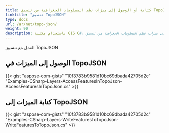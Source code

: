 ```yaml
---
title: كتابة أو الوصول إلى ميزات نظم المعلومات الجغرافية من تنسيق TopoJSON في C#
linktitle: "تنسيق TopoJSON"
type: docs
url: /ar/net/topo-json/
weight: 90
description: باستخدام مكتبة GIS C#، يمكنك قراءة أو الوصول إلى ميزات نظم المعلومات الجغرافية من تنسيق TopoJSON وكتابتها إليه.
---
```


العمل مع تنسيق TopoJSON

## **الوصول إلى الميزات في TopoJSON**
{{< gist "aspose-com-gists" "10f3783b9581d10bc69dbada42705d2c" "Examples-CSharp-Layers-AccessFeaturesInTopoJson-AccessFeaturesInTopoJson.cs" >}}
## **كتابة الميزات إلى TopoJSON**
{{< gist "aspose-com-gists" "10f3783b9581d10bc69dbada42705d2c" "Examples-CSharp-Layers-WriteFeaturesToTopoJson-WriteFeaturesToTopoJson.cs" >}}
